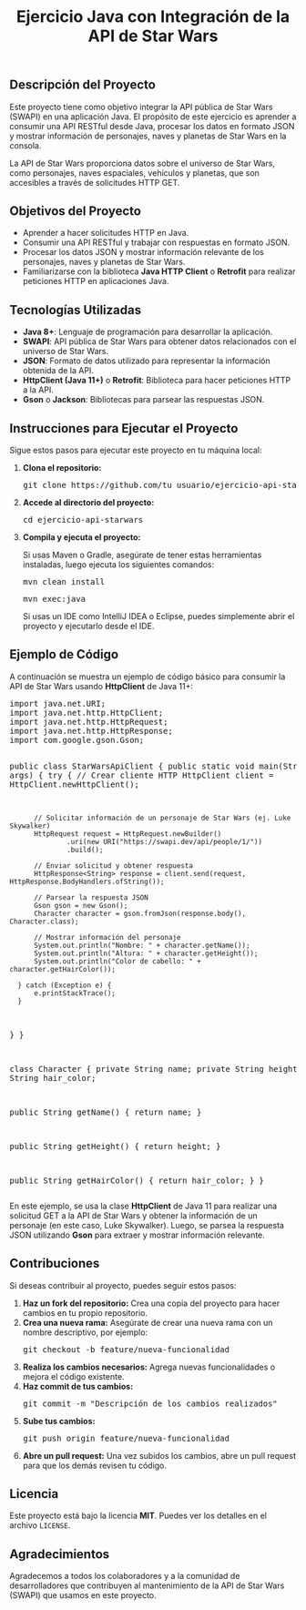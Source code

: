   <header>
      <h1>Ejercicio Java con Integración de la API de Star Wars</h1>
  </header>

  <section>
      <h2>Descripción del Proyecto</h2>
      <p>Este proyecto tiene como objetivo integrar la API pública de Star Wars (SWAPI) en una aplicación Java. El propósito de este ejercicio es aprender a consumir una API RESTful desde Java, procesar los datos en formato JSON y mostrar información de personajes, naves y planetas de Star Wars en la consola.</p>
      <p>La API de Star Wars proporciona datos sobre el universo de Star Wars, como personajes, naves espaciales, vehículos y planetas, que son accesibles a través de solicitudes HTTP GET.</p>
  </section>

  <section>
      <h2>Objetivos del Proyecto</h2>
      <ul>
          <li>Aprender a hacer solicitudes HTTP en Java.</li>
          <li>Consumir una API RESTful y trabajar con respuestas en formato JSON.</li>
          <li>Procesar los datos JSON y mostrar información relevante de los personajes, naves y planetas de Star Wars.</li>
          <li>Familiarizarse con la biblioteca <strong>Java HTTP Client</strong> o <strong>Retrofit</strong> para realizar peticiones HTTP en aplicaciones Java.</li>
      </ul>
  </section>

  <section>
      <h2>Tecnologías Utilizadas</h2>
      <ul>
          <li><strong>Java 8+</strong>: Lenguaje de programación para desarrollar la aplicación.</li>
          <li><strong>SWAPI</strong>: API pública de Star Wars para obtener datos relacionados con el universo de Star Wars.</li>
          <li><strong>JSON</strong>: Formato de datos utilizado para representar la información obtenida de la API.</li>
          <li><strong>HttpClient (Java 11+)</strong> o <strong>Retrofit</strong>: Biblioteca para hacer peticiones HTTP a la API.</li>
          <li><strong>Gson</strong> o <strong>Jackson</strong>: Bibliotecas para parsear las respuestas JSON.</li>
      </ul>
  </section>

  <section>
      <h2>Instrucciones para Ejecutar el Proyecto</h2>
      <p>Sigue estos pasos para ejecutar este proyecto en tu máquina local:</p>
      <ol>
          <li><strong>Clona el repositorio:</strong>
              <pre>git clone https://github.com/tu_usuario/ejercicio-api-starwars.git</pre>
          </li>
          <li><strong>Accede al directorio del proyecto:</strong>
              <pre>cd ejercicio-api-starwars</pre>
          </li>
          <li><strong>Compila y ejecuta el proyecto:</strong>
              <p>Si usas Maven o Gradle, asegúrate de tener estas herramientas instaladas, luego ejecuta los siguientes comandos:</p>
              <pre>mvn clean install</pre>
              <pre>mvn exec:java</pre>
          </li>
          <p>Si usas un IDE como IntelliJ IDEA o Eclipse, puedes simplemente abrir el proyecto y ejecutarlo desde el IDE.</p>
      </ol>
  </section>

  <section>
      <h2>Ejemplo de Código</h2>
      <p>A continuación se muestra un ejemplo de código básico para consumir la API de Star Wars usando <strong>HttpClient</strong> de Java 11+:</p>
      <pre>
import java.net.URI;
import java.net.http.HttpClient;
import java.net.http.HttpRequest;
import java.net.http.HttpResponse;
import com.google.gson.Gson;

public class StarWarsApiClient {
  public static void main(String[] args) {
      try {
          // Crear cliente HTTP
          HttpClient client = HttpClient.newHttpClient();

          // Solicitar información de un personaje de Star Wars (ej. Luke Skywalker)
          HttpRequest request = HttpRequest.newBuilder()
                  .uri(new URI("https://swapi.dev/api/people/1/"))
                  .build();

          // Enviar solicitud y obtener respuesta
          HttpResponse<String> response = client.send(request, HttpResponse.BodyHandlers.ofString());

          // Parsear la respuesta JSON
          Gson gson = new Gson();
          Character character = gson.fromJson(response.body(), Character.class);

          // Mostrar información del personaje
          System.out.println("Nombre: " + character.getName());
          System.out.println("Altura: " + character.getHeight());
          System.out.println("Color de cabello: " + character.getHairColor());

      } catch (Exception e) {
          e.printStackTrace();
      }
  }
}

class Character {
  private String name;
  private String height;
  private String hair_color;

  public String getName() {
      return name;
  }

  public String getHeight() {
      return height;
  }

  public String getHairColor() {
      return hair_color;
  }
}
      </pre>
      <p>En este ejemplo, se usa la clase <strong>HttpClient</strong> de Java 11 para realizar una solicitud GET a la API de Star Wars y obtener la información de un personaje (en este caso, Luke Skywalker). Luego, se parsea la respuesta JSON utilizando <strong>Gson</strong> para extraer y mostrar información relevante.</p>
  </section>

  <section>
      <h2>Contribuciones</h2>
      <p>Si deseas contribuir al proyecto, puedes seguir estos pasos:</p>
      <ol>
          <li><strong>Haz un fork del repositorio:</strong> Crea una copia del proyecto para hacer cambios en tu propio repositorio.</li>
          <li><strong>Crea una nueva rama:</strong> Asegúrate de crear una nueva rama con un nombre descriptivo, por ejemplo:
              <pre>git checkout -b feature/nueva-funcionalidad</pre>
          </li>
          <li><strong>Realiza los cambios necesarios:</strong> Agrega nuevas funcionalidades o mejora el código existente.</li>
          <li><strong>Haz commit de tus cambios:</strong>
              <pre>git commit -m "Descripción de los cambios realizados"</pre>
          </li>
          <li><strong>Sube tus cambios:</strong>
              <pre>git push origin feature/nueva-funcionalidad</pre>
          </li>
          <li><strong>Abre un pull request:</strong> Una vez subidos los cambios, abre un pull request para que los demás revisen tu código.</li>
      </ol>
  </section>

  <section>
      <h2>Licencia</h2>
      <p>Este proyecto está bajo la licencia <strong>MIT</strong>. Puedes ver los detalles en el archivo <code>LICENSE</code>.</p>
  </section>

  <section>
      <h2>Agradecimientos</h2>
      <p>Agradecemos a todos los colaboradores y a la comunidad de desarrolladores que contribuyen al mantenimiento de la API de Star Wars (SWAPI) que usamos en este proyecto.</p>
  </section>

</body>
</html>
